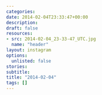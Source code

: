 ```yaml
---
categories:
date: 2014-02-04T23:33:47+00:00
description:
draft: false
resources:
- src: 2014-02-04_23-33-47_UTC.jpg
  name: "header"
layout: instagram
options:
  unlisted: false
stories:
subtitle:
title: "2014-02-04"
tags: []
---
```


 
